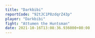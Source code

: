 ```yaml
---
title: "Darkbibi"
reportCode: "92tJC1P8zdqrZ43p"
player: "Darkbibi"
fight: "Attumen the Huntsman"
date: 2021-10-16T13:08:36.936000+00:00
---
```

